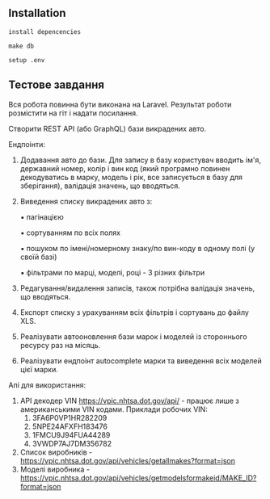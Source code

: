 ## Installation
```
install depencencies
```
```
make db
```
```
setup .env
```

## Тестове завдання
Вся робота повинна бути виконана на Laravel. Результат роботи розмістити на гіт
і надати посилання.

  Створити REST АРІ (або GraphQL) бази викрадених авто.

Ендпоінти:
1. Додавання авто до бази. Для запису в базу користувач вводить ім'я, державний
номер, колір і вин код (який програмно повинен декодуватись в марку, модель і
рік, все записується в базу для зберігання), валідація значень, що вводяться.

2. Виведення списку викрадених авто з:

      ▪ пагінацією

      ▪ сортуванням по всіх полях

      ▪ пошуком по імені/номерному знаку/по вин-коду в одному полі (у своїй базі)

      ▪ фільтрами по марці, моделі, році - 3 різних фільтри

3. Редагування/видалення записів, також потрібна валідація значень, що
вводяться.
4. Експорт списку з урахуванням всіх фільтрів і сортувань до файлу XLS.
5. Реалізувати автооновлення бази марок і моделей із стороннього ресурсу раз на
місяць.
6. Реалізувати ендпоінт autocomplete марки та виведення всіх моделей цієї марки.

Апі для використання:
  1. API декодер VIN https://vpic.nhtsa.dot.gov/api/ - працює лише з американськими VIN
кодами.
Приклади робочих VIN:
     1.  3FA6P0VP1HR282209
     2. 5NPE24AFXFH183476
     3. 1FMCU9J94FUA44289
     4. 3VWDP7AJ7DM356782
2. Список виробників - https://vpic.nhtsa.dot.gov/api/vehicles/getallmakes?format=json
3. Моделі виробника -
https://vpic.nhtsa.dot.gov/api/vehicles/getmodelsformakeid/MAKE_ID?format=json
